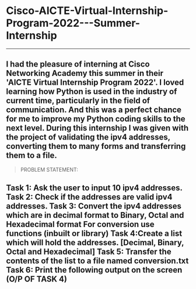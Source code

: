 # Cisco-AICTE-Virtual-Internship-Program-2022---Summer-Internship
---
I had the pleasure of interning at Cisco Networking Academy this summer in their 'AICTE Virtual Internship Program 2022'. I loved learning how Python is used in the industry of current time, particularly in the field of communication. And this was a perfect chance for me to improve my Python coding skills to the next level. 
During this internship I was given with the project of validating the ipv4 addresses, converting them to many forms and transferring them to a file.
---
>PROBLEM STATEMENT:

Task 1: Ask the user to input 10 ipv4 addresses. 
Task 2: Check if the addresses are valid ipv4 addresses. 
Task 3: Convert the ipv4 addresses which are in decimal format to Binary, Octal and Hexadecimal format For conversion use functions (inbuilt or library) 
Task 4:Create a list which will hold the addresses. [Decimal, Binary, Octal and Hexadecimal] 
Task 5: Transfer the contents of the list to a file named conversion.txt 
Task 6: Print the following output on the screen (O/P OF TASK 4)
---
